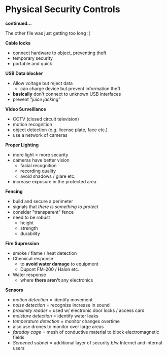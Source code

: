 # Physical Security Controls

**continued...**

The other file was just getting too long :(

**Cable locks**
- connect hardware to object, preventing theft
- temporary security
- portable and quick

**USB Data blocker**
- Allow voltage but reject data
    - can charge device but prevent information theft
- **basically** don't connect to unknown USB interfaces
- prevent *"juice jacking"*

**Video Surveillance**
- CCTV (closed circuit television)
- motion recognition
- object detection (e.g. license plate, face etc.)
- use a network of cameras

**Proper Lighting**
- more light = more security
- cameras have better vision
    - facial recognition
    - recording quality
    - avoid shadows / glare etc.
- increase exposure in the protected area

**Fencing**
- build and secure a perimeter
- signals that *there is something to protect*
- consider "transparent" fence
- need to be robust
    - height
    - strength
    - durability

**Fire Supression**
- smoke / flame / heat detection
- Chemical response
    - to **avoid water damage** to equipment
    - Dupont FM-200 / Halon etc.
- Water response
    - where **there aren't** any electronics


**Sensors**
- *motion detection* = identify movement
- *noise detection* = recognize increase in sound
- *proximity reader* = used w/ electronic door locks / access card
- *moisture detection* = identify water leaks
- *temperature detection* = monitor changes overtime
- also use drones to monitor over large areas
- *faraday cage* = mesh of conductive material to block electromagnetic fields
- *Screened subnet* = additional layer of security b/w Internet and internal users